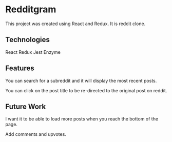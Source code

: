 # Redditgram

This project was created using React and Redux. It is reddit clone.

## Technologies

React
Redux
Jest
Enzyme

## Features

You can search for a subreddit and it will display the most recent posts.

You can click on the post title to be re-directed to the original post on reddit.

## Future Work

I want it to be able to load more posts when you reach the bottom of the page.

Add comments and upvotes.
